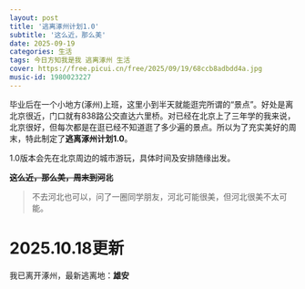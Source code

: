 ```yaml
---
layout: post
title: '逃离涿州计划1.0'
subtitle: '这么近，那么美'
date: 2025-09-19
categories: 生活
tags: 今日方知我是我 逃离涿州 生活
cover: https://free.picui.cn/free/2025/09/19/68ccb8adbdd4a.jpg
music-id: 1980023227
---
```



毕业后在一个小地方(涿州)上班，这里小到半天就能逛完所谓的“景点”。好处是离北京很近，门口就有838路公交直达六里桥。对已经在北京上了三年学的我来说，北京很好，但每次都是在逛已经不知道逛了多少遍的景点。所以为了充实美好的周末，特此制定了**逃离涿州计划1.0**。

1.0版本会先在北京周边的城市游玩，具体时间及安排随缘出发。

~~**这么近，那么美，周末到河北**~~

> 不去河北也可以，问了一圈同学朋友，河北可能很美，但河北很美不太可能。

# 2025.10.18更新

我已离开涿州，最新逃离地：**雄安**

